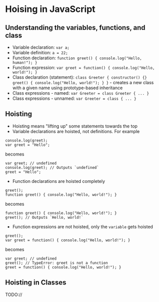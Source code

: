 # Hoising in JavaScript

## Understanding the variables, functions, and class

- Variable declaration: `var a;`
- Variable definition: `a = 22;`
- Function declaration: `function greet() { console.log("Hello, human!"); }`
- Function expression: `var greet = function() { console.log("Hello, world!"); }`
- Class declaration (statement): `class Greeter { constructor() {} greet() { console.log("Hello, world!"); } }` - creates a new class with a given name using prototype-based inheritance 
- Class expressions - named: `var Greeter = class Greeter { ... }` 
- Class expressions - unnamed: `var Greeter = class { ... }` 

## Hoisting 
- Hoisting means "lifting up" some statements towards the top
- Variable declarations are hoisted, not definitions. For example
```
console.log(greet);
var greet = "Hello";
```
becomes
```
var greet; // undefined 
console.log(greet); // Outputs `undefined`
greet = "Hello";
```
- Function declarations are hoisted completely
```
greet();
function greet() { console.log("Hello, world!"); }
```
becomes
```
function greet() { console.log("Hello, world!"); }
greet(); // Outputs `Hello, world!`
```
- Function expressions are not hoisted, only the `variable` gets hoisted
```
greet();
var greet = function() { console.log("Hello, world!"); }
```
becomes
```
var greet; // undefined
greet(); // TypeError: greet is not a function
greet = function() { console.log("Hello, world!"); }
```

## Hoisting in Classes
TODO:// 